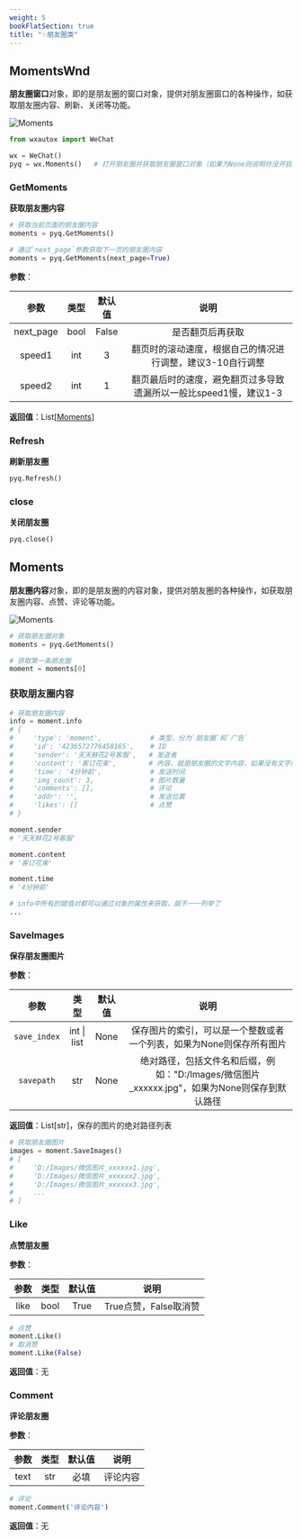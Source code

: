 ```yaml
---
weight: 5
bookFlatSection: true
title: "✨朋友圈类"
---
```


## MomentsWnd

**朋友圈窗口**对象，即的是朋友圈的窗口对象，提供对朋友圈窗口的各种操作，如获取朋友圈内容、刷新、关闭等功能。

![Moments](/images/moment_wnd.png)

```python
from wxautox import WeChat

wx = WeChat()
pyq = wx.Moments()   # 打开朋友圈并获取朋友圈窗口对象（如果为None则说明你没开启朋友圈，需要在手机端设置）
```

### GetMoments

**获取朋友圈内容**

```python
# 获取当前页面的朋友圈内容
moments = pyq.GetMoments()

# 通过`next_page`参数获取下一页的朋友圈内容
moments = pyq.GetMoments(next_page=True)
```

**参数**：

|   参数    | 类型 | 默认值  |                             说明                             |
| :-------: | :--: | :---: | :----------------------------------------------------------: |
| next_page | bool | False |                       是否翻页后再获取                       |
|  speed1   | int  |   3   |  翻页时的滚动速度，根据自己的情况进行调整，建议3-10自行调整  |
|  speed2   | int  |   1   | 翻页最后时的速度，避免翻页过多导致遗漏所以一般比speed1慢，建议1-3 |

**返回值**：List[[Moments](#Moments)]

### Refresh

**刷新朋友圈**

```python
pyq.Refresh()
```

### close

**关闭朋友圈**

```python
pyq.close()
```


## Moments

**朋友圈内容**对象，即的是朋友圈的内容对象，提供对朋友圈的各种操作，如获取朋友圈内容、点赞、评论等功能。

![Moments](/images/moment.png)

```python
# 获取朋友圈对象
moments = pyq.GetMoments()

# 获取第一条朋友圈
moment = moments[0]
```


### 获取朋友圈内容

```python
# 获取朋友圈内容
info = moment.info
# {
#     'type': 'moment',            # 类型，分为`朋友圈`和`广告`
#     'id': '4236572776458165',    # ID
#     'sender': '天天鲜花2号客服',   # 发送者
#     'content': '客订花束',        # 内容，就是朋友圈的文字内容，如果没有文字内容则为空字符串
#     'time': '4分钟前',            # 发送时间
#     'img_count': 3,              # 图片数量
#     'comments': [],              # 评论
#     'addr': '',                  # 发送位置
#     'likes': []                  # 点赞
# }

moment.sender
# '天天鲜花2号客服'

moment.content
# '客订花束'

moment.time
# '4分钟前'

# info中所有的键值对都可以通过对象的属性来获取，就不一一列举了
...
```

### SaveImages

**保存朋友圈图片**

**参数**：

|     参数     |    类型     | 默认值 |                             说明                             |
| :----------: | :---------: | :----: | :----------------------------------------------------------: |
| `save_index` | int \| list |  None  | 保存图片的索引，可以是一个整数或者一个列表，如果为None则保存所有图片 |
|  `savepath`  |     str     |  None  | 绝对路径，包括文件名和后缀，例如："D:/Images/微信图片_xxxxxx.jpg"，如果为None则保存到默认路径 |

**返回值**：List[str]，保存的图片的绝对路径列表

```python
# 获取朋友圈图片
images = moment.SaveImages()
# [
#     'D:/Images/微信图片_xxxxxx1.jpg',
#     'D:/Images/微信图片_xxxxxx2.jpg',
#     'D:/Images/微信图片_xxxxxx3.jpg',
#     ...
# ]
```

### Like

**点赞朋友圈**

**参数**：

| 参数 | 类型 | 默认值 | 说明 |
| :--: | :--: | :----: | :--: |
| like | bool |  True  | True点赞，False取消赞 |

```python
# 点赞
moment.Like()
# 取消赞
moment.Like(False)
```

**返回值**：无

### Comment

**评论朋友圈**

**参数**：

| 参数 | 类型   | 默认值 | 说明 |
| :--: | :----: | :----: | :--: |
| text | str |  必填  | 评论内容 |

```python
# 评论
moment.Comment('评论内容')
```

**返回值**：无